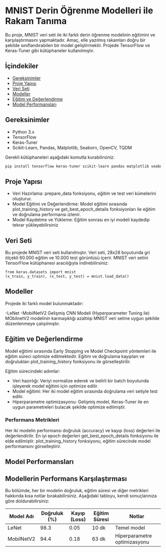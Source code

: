 # MNIST Derin Öğrenme Modelleri ile Rakam Tanıma

Bu proje, MNIST veri seti ile iki farklı derin öğrenme modelinin eğitimini ve karşılaştırmasını yapmaktadır. Amaç, elle yazılmış rakamları doğru bir şekilde sınıflandırabilen bir model geliştirmektir. Projede TensorFlow ve Keras-Tuner gibi kütüphaneler kullanılmıştır.

## İçindekiler
- [Gereksinimler](#gereksinimler)
- [Proje Yapısı](#proje-yapısı)  
- [Veri Seti](#veri-seti)  
- [Modeller](#modeller)  
- [Eğitim ve Değerlendirme](#eğitim-ve-değerlendirme)
- [Model Performansları](#model-performansları)


## Gereksinimler
- Python 3.x
- TensorFlow
- Keras-Tuner
- Scikit-Learn, Pandas, Matplotlib, Seaborn, OpenCV, TQDM

Gerekli kütüphaneleri aşağıdaki komutla kurabilirsiniz:
```bash
pip install tensorflow keras-tuner scikit-learn pandas matplotlib seaborn opencv-python tqdm
```


## Proje Yapısı  
- Veri Hazırlama: prepare_data fonksiyonu, eğitim ve test veri kümelerini oluşturur.
- Model Eğitimi ve Değerlendirme: Model eğitimi sırasında plot_training_history ve get_best_epoch_details fonksiyonları ile eğitim ve doğrulama performansı izlenir.
- Model Kaydetme ve Yükleme: Eğitim sonrası en iyi modeli kaydedip tekrar yükleyebilirsiniz
  
## Veri Seti  
Bu projede MNIST veri seti kullanılmıştır. Veri seti, 28x28 boyutunda gri ölçekli 60.000 eğitim ve 10.000 test görüntüsü içerir. MNIST veri setini TensorFlow kütüphanesi aracılığıyla indirebilirsiniz:
```
from keras.datasets import mnist
(x_train, y_train), (x_test, y_test) = mnist.load_data()
```
## Modeller  
Projede iki farklı model bulunmaktadır:

-LeNet 
-MobilNetV2 Gelişmiş CNN Modeli (Hyperparameter Tuning ile)
  MObilnetV2 modelinin karmaşıklığı azaltılıp MNIST veri setine uygun şekilde düzenlenmeye çalışılmıştır.

## Eğitim ve Değerlendirme  
Model eğitimi sırasında Early Stopping ve Model Checkpoint yöntemleri ile eğitim süreci optimize edilmektedir. Eğitim ve doğrulama kayıpları ve doğrulukları plot_training_history fonksiyonu ile görselleştirilir.

Eğitim sürecindeki adımlar:

- Veri hazırlığı: Veriyi normalize ederek ve belirli bir batch boyutunda işleyerek model eğitimi için optimize edilir.
- Model eğitimi: Her iki model eğitim sırasında doğrulama veri setiyle test edilir.
- Hiperparametre optimizasyonu: Gelişmiş model, Keras-Tuner ile en uygun parametreleri bulacak şekilde optimize edilmiştir.
  
### Performans Metrikleri
 Her iki modelin performansı doğruluk (accuracy) ve kayıp (loss) değerleri ile değerlendirilir. En iyi epoch değerleri get_best_epoch_details fonksiyonu ile elde edilmiştir. plot_training_history fonksiyonu, eğitim sürecinde model performansını görselleştirir.
 
## Model Performansları

## Modellerin Performans Karşılaştırması
Bu bölümde, her bir modelin doğruluk, eğitim süresi ve diğer metrikleri hakkında kısa notlar bırakabilirsiniz. Aşağıdaki tabloyu, kendi sonuçlarınıza göre doldurabilirsiniz:

| Model Adı              | Doğruluk (%) | Kayıp (Loss) | Eğitim Süresi | Notlar                         |
|------------------------|--------------|--------------|---------------|--------------------------------|
| LeNet                  | 98.3         | 0.05         | 10 dk         | Temel model                    |
| MobilNetV2             | 94.4         | 0.18         | 63 dk         | Hiperparametre optimizasyonu   |


